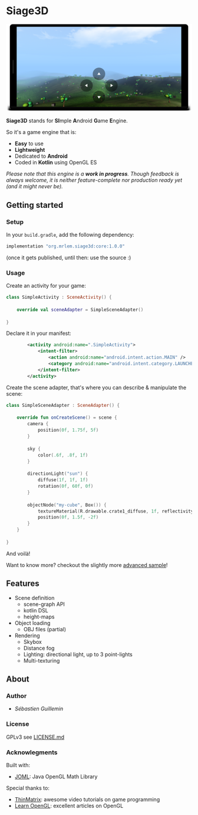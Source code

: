 # Siage3D

![Screenshot](doc/screenshot.png)

**Siage3D** stands for **SI**mple **A**ndroid **G**ame **E**ngine.

So it's a game engine that is:

* **Easy** to use
* **Lightweight**
* Dedicated to **Android**
* Coded in **Kotlin** using OpenGL ES

_Please note that this engine is a **work in progress**. Though feedback is always welcome, it is neither feature-complete nor production ready yet (and it might never be)._

## Getting started

### Setup

In your `build.gradle`, add the following dependency:

```groovy
implementation "org.mrlem.siage3d:core:1.0.0"
```

(once it gets published, until then: use the source :)

### Usage

Create an activity for your game:

```Kotlin
class SimpleActivity : SceneActivity() {

    override val sceneAdapter = SimpleSceneAdapter()

}
```

Declare it in your manifest:

```xml
        <activity android:name=".SimpleActivity">
            <intent-filter>
                <action android:name="android.intent.action.MAIN" />
                <category android:name="android.intent.category.LAUNCHER" />
            </intent-filter>
        </activity>
```

Create the scene adapter, that's where you can describe & manipulate the scene:

```kotlin
class SimpleSceneAdapter : SceneAdapter() {

    override fun onCreateScene() = scene {
        camera {
            position(0f, 1.75f, 5f)
        }

        sky {
            color(.6f, .8f, 1f)
        }

        directionLight("sun") {
            diffuse(1f, 1f, 1f)
            rotation(0f, 60f, 0f)
        }

        objectNode("my-cube", Box()) {
            textureMaterial(R.drawable.crate1_diffuse, 1f, reflectivity = 0.1f)
            position(0f, 1.5f, -2f)
        }
    }

}
```

And voilà!

Want to know more? checkout the slightly more [advanced sample](sample/src/main/java/org/mrlem/siage3d/sample/AdvancedSceneAdapter.kt)!

## Features

* Scene definition
  - scene-graph API
  - kotlin DSL
  - height-maps
* Object loading
  - OBJ files (partial)
* Rendering
  - Skybox
  - Distance fog
  - Lighting: directional light, up to 3 point-lights
  - Multi-texturing

## About

### Author

* *Sébastien Guillemin*

### License

GPLv3 see [LICENSE.md](LICENSE.md)

### Acknowlegments

Built with:

* [JOML](https://github.com/JOML-CI/JOML): Java OpenGL Math Library

Special thanks to:

* [ThinMatrix](https://www.youtube.com/user/ThinMatrix): awesome video tutorials on game programming
* [Learn OpenGL](https://learnopengl.com): excellent articles on OpenGL
